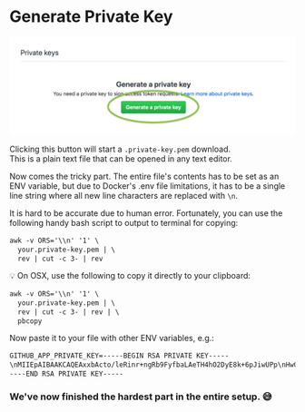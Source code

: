 # Generate Private Key

![](../../.gitbook/assets/gh-private-key.png)

Clicking this button will start a `.private-key.pem` download.  
This is a plain text file that can be opened in any text editor. 

Now comes the tricky part. The entire file's contents has to be set as an ENV variable, but due to Docker's .env file limitations, it has to be a single line string where all new line characters are replaced with `\n`.

It is hard to be accurate due to human error. Fortunately, you can use the following handy bash script to output to terminal for copying:

```text
awk -v ORS='\\n' '1' \
  your.private-key.pem | \
  rev | cut -c 3- | rev
```

💡 On OSX, use the following to copy it directly to your clipboard:

```text
awk -v ORS='\\n' '1' \
  your.private-key.pem | \
  rev | cut -c 3- | rev | \
  pbcopy
```

Now paste it to your file with other ENV variables, e.g.:

```text
GITHUB_APP_PRIVATE_KEY=-----BEGIN RSA PRIVATE KEY-----\nMIIEpAIBAAKCAQEAxxbActo/leRinr+ngRb9FyfbaLAeTH4hO2DyE8k+6pJiwUPp\nHwCXnF6/80VkInlNUhYoYkfmEdHC3GhBwsg3SP/BI6+RyE/6ygpmx5XOI8XG0hkb\nfnBkKl/TITFJQUbf3j8n9kv3eDuFFxfPWTWv7+Ymn3R+B5p9nsebXoAQwqLRqmKF\n9qD/fPHOIQGjmiaFrWi3MOUbFjFJndE5P2V9sfAiEYciZBwrlzihnk27QW0Q+4Lv\nNZK5TJ+Woydb1JU/lx2GS6ORy1lBP6G3sWc+LrYQtSVB0ESRyvvtfNbOYbQrh/Vx\nrhDiLkcDiVztZ1I3LodaOuzksC26ue4pnrAZ+wIDAQABAoIBAF3QSMtWMJRPVHF9\n2k6oKIbazzcblotw+/PhEPFl6XHbnRF5EMb9HnQe6dCWqELeaiL+MfVt7+oBsBLw\nRdylP/f0HGzWdJmxpnnCQQBXhRWyQqgKELyZ9XlKQlDnyp8p6J/vnsMetPRBB8wD\n+j8NX2RqTVTiLekjUYKaiIoVStCL1+4gtu/dC2nAi5retOMWILv/NPJbtDAhcSzP\nYT1M47gkiMD+aXkfo8b2yUi6hycgyc+UADXX2HKe5Mf2Q0Gouk61iK3bzIe0RVRc\nVPKTbqPaUbpx6SsEhBXya8UaIIjTJ/z37cfvvUvfUvGOkXqcsQSssvf5FHIiSHu8\nB6QTPZECgYEA58hZYg3T5NKNQXtVTKpf/XncyGoZee2mB1Lzu4c6GKCfxjWW8Q4h\nN/0IznUNrSjri38HkAUeV1RTWtssc+T0xttCqsq4vbx0SPEmue176fNtFppdFSdt\nvXiP7vxpphqXKWjN6YQMMGy9aFYJJ5C4fitpCMMwqqmNea1MS6MNtmcCgYEA2+Pr\nntKzgwZ5ZRPOdjCw/0F9gD8SiM4KfmgbO1ScMQRQTTk8jYUwUAsJeZqnXHw2xkIf\n46zdYGhYgdJEZEOvB0lo5Za7St5+NAlMT1Pfpay6lNURuSCxbx5TYFb2a3tsYggT\nqeuq9RIoPwd6rPnpr/tUGq8xQYr0lmpqslQ1u00CgYEAqetRw7WZar4EukWdYgfh\nOSUWe4J0zNMxDVt9vTPEnntaxmdREcUnCzGgPCLJ9PDzxR9KPwXRmXoDZa8Z5pip\n7gKd3DGjv80hfrvzhQiZ+AfyKEjgBnsSU33IHw7CsPf7a2se0ZtxiCqfrJauPWg2\nKKDQbpER43tLcTFfpm+RxO8CgYEAgennC67w4DizAETzdmDOMgE/ZMXe7XTOPmDD\ntgoHPe6OgxGN9Q77vE7JCk+VEc9RjVEEBj/bi1oa8JiKT7KtdmCo2Px1K4bIiXX0\n3+lt+TRUCBrancXzDvObzw+SB26kWkbrVzkliCVyIcsJb6k3qAGVby6Sq2atmzDE\nWRfnpwECgYBY083HpIQogYKebYPSOUI9yWXU4ZzscWIQBGMYQqtpCyJxlymeK03y\nNx5qW9m57//icCqhCZJqJInLnjiKAN0YOjntIceElfkkZUXU7e88+jwYxDEfsQk2\nGAFSzgLOo3103N0aCuMgaGmsnKFu5Vg8E9lIIvF6hbRgvBvURIfLxA==\n-----END RSA PRIVATE KEY-----
```

### We've now finished the hardest part in the entire setup. 😅

